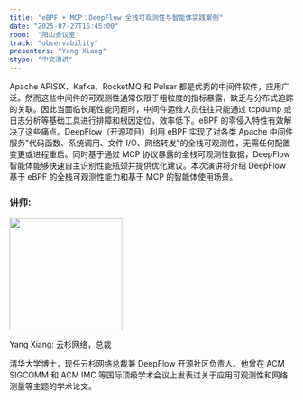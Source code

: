 ```yaml
---
title: "eBPF + MCP：DeepFlow 全栈可观测性与智能体实践案例"
date: "2025-07-27T16:45:00"
room:  "阳山会议室"
track: "observability"
presenters: "Yang Xiang"
stype: "中文演讲"
---
```


Apache APISIX、Kafka、RocketMQ 和 Pulsar 都是优秀的中间件软件，应用广泛。然而这些中间件的可观测性通常仅限于粗粒度的指标暴露，缺乏与分布式追踪的关联。因此当面临长尾性能问题时，中间件运维人员往往只能通过 tcpdump 或日志分析等基础工具进行排障和根因定位，效率低下。eBPF 的零侵入特性有效解决了这些痛点。DeepFlow（开源项目）利用 eBPF 实现了对各类 Apache 中间件服务"代码函数、系统调用、文件 I/O、网络转发"的全栈可观测性，无需任何配置变更或进程重启。同时基于通过 MCP 协议暴露的全栈可观测性数据，DeepFlow 智能体能够快速自主识别性能瓶颈并提供优化建议。本次演讲将介绍 DeepFlow 基于 eBPF 的全栈可观测性能力和基于 MCP 的智能体使用场景。

### 讲师:

<img src="https://sessionize.com/image/b9fe-400o400o1-7eiz9d5NPVegnn7SkHVGzm.jpg" width="200" /><br/>

Yang Xiang: 云杉网络，总裁

清华大学博士，现任云杉网络总裁兼 DeepFlow 开源社区负责人。他曾在 ACM SIGCOMM 和 ACM IMC 等国际顶级学术会议上发表过关于应用可观测性和网络测量等主题的学术论文。
